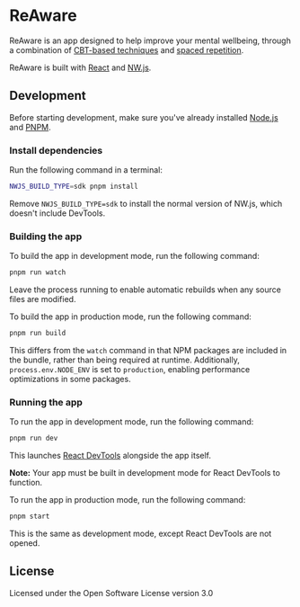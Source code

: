 # ReAware

ReAware is an app designed to help improve your mental wellbeing, through a combination of [CBT-based techniques](https://en.wikipedia.org/wiki/Cognitive_behavioral_therapy) and [spaced repetition](https://en.wikipedia.org/wiki/Spaced_repetition).

ReAware is built with [React](https://reactjs.org/) and [NW.js](https://nwjs.io/).

## Development

Before starting development, make sure you've already installed [Node.js](https://nodejs.org/en/download/) and [PNPM](https://pnpm.js.org/en/installation).

### Install dependencies

Run the following command in a terminal:

```sh
NWJS_BUILD_TYPE=sdk pnpm install
```

Remove `NWJS_BUILD_TYPE=sdk` to install the normal version of NW.js, which doesn't include DevTools.

### Building the app

To build the app in development mode, run the following command:

```sh
pnpm run watch
```

Leave the process running to enable automatic rebuilds when any source files are modified.

To build the app in production mode, run the following command:

```sh
pnpm run build
```

This differs from the `watch` command in that NPM packages are included in the bundle, rather than being required at runtime. Additionally, `process.env.NODE_ENV` is set to `production`, enabling performance optimizations in some packages.

### Running the app

To run the app in development mode, run the following command:

```sh
pnpm run dev
```

This launches [React DevTools](https://www.npmjs.com/package/react-devtools) alongside the app itself.

**Note:** Your app must be built in development mode for React DevTools to function.

To run the app in production mode, run the following command:

```sh
pnpm start
```

This is the same as development mode, except React DevTools are not opened.

## License

Licensed under the Open Software License version 3.0
